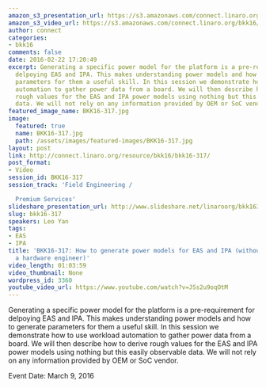 ```yaml
---
amazon_s3_presentation_url: https://s3.amazonaws.com/connect.linaro.org/bkk16/Presentations/Wednesday/BKK16-317.pdf
amazon_s3_video_url: https://s3.amazonaws.com/connect.linaro.org/bkk16/Videos/Wednesday/BKK16-317%20How%20to%20generate%20power%20models%20for%20EAS%20and%20IPA%20%28without%20talking%20to%20a%20hardware%20engineer%29.mp4
author: connect
categories:
- bkk16
comments: false
date: 2016-02-22 17:20:49
excerpt: Generating a specific power model for the platform is a pre-requirement for
  delpoying EAS and IPA. This makes understanding power models and how to generate
  parameters for them a useful skill. In this session we demonstrate how to use workload
  automation to gather power data from a board. We will then describe how to derive
  rough values for the EAS and IPA power models using nothing but this easily observable
  data. We will not rely on any information provided by OEM or SoC vendor.
featured_image_name: BKK16-317.jpg
image:
  featured: true
  name: BKK16-317.jpg
  path: /assets/images/featured-images/BKK16-317.jpg
layout: post
link: http://connect.linaro.org/resource/bkk16/bkk16-317/
post_format:
- Video
session_id: BKK16-317
session_track: 'Field Engineering /

  Premium Services'
slideshare_presentation_url: http://www.slideshare.net/linaroorg/bkk16317-how-to-generate-power-models-for-eas-and-ipa
slug: bkk16-317
speakers: Leo Yan
tags:
- EAS
- IPA
title: 'BKK16-317: How to generate power models for EAS and IPA (without talking to
  a hardware engineer)'
video_length: 01:03:59
video_thumbnail: None
wordpress_id: 3360
youtube_video_url: https://www.youtube.com/watch?v=JSs2u9oqOtM
---
```


Generating a specific power model for the platform is a pre-requirement for delpoying EAS and IPA. This makes understanding power models and how to generate parameters for them a useful skill. In this session we demonstrate how to use workload automation to gather power data from a board. We will then describe how to derive rough values for the EAS and IPA power models using nothing but this easily observable data. We will not rely on any information provided by OEM or SoC vendor.

Event Date: March 9, 2016